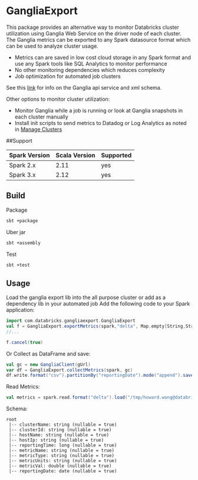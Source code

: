 # GangliaExport

This package provides an alternative way to monitor Databricks cluster utilization using Ganglia Web Service on the driver node of each cluster.
The Ganglia metrics can be exported to any Spark datasource format which can be used to analyze cluster usage.

* Metrics can are saved in low cost cloud storage in any Spark format and use any Spark tools like SQL Analytics to monitor performance 
* No other monitoring dependencies which reduces complexity
* Job optimization for automated job clusters

See this [link](https://stackoverflow.com/questions/14557546/is-there-a-api-for-ganglia) for info on the Ganglia api service and xml schema.

Other options to monitor cluster utilization:
* Monitor Ganglia while a job is running or look at Ganglia snapshots in each cluster manually
* Install init scripts to send metrics to Datadog or Log Analytics as noted in [Manage Clusters](https://docs.databricks.com/clusters/clusters-manage.html#monitor-performance)

##Support

| Spark Version | Scala Version | Supported |
| ----- | ---- | ----- |
| Spark 2.x | 2.11 | yes |
| Spark 3.x | 2.12 | yes |

## Build

Package
```bash
sbt +package
```
Uber jar
```bash
sbt +assembly
```
Test
```bash
sbt +test
```

## Usage
Load the ganglia export lib into the all purpose cluster or add as a dependency lib in your automated job
Add the following code to your Spark application:
```scala
import com.databricks.gangliaexport.GangliaExport
val f = GangliaExport.exportMetrics(spark,"delta", Map.empty[String,String],"/tmp/howard.wong@databricks.com/gangliametricstest", 30)
//...

f.cancel(true) 
```
Or
Collect as DataFrame and save:
```scala
val gc = new GangliaClient(gUrl)
var df = GangliaExport.collectMetrics(spark, gc)
df.write.format("csv").partitionBy("reportingDate").mode("append").save("/tmp/testexport")
```

Read Metrics:
```scala
val metrics = spark.read.format("delta").load("/tmp/howard.wong@databricks.com/gangliametricstest")
```
Schema:
```text
root
 |-- clusterName: string (nullable = true)
 |-- clusterId: string (nullable = true)
 |-- hostName: string (nullable = true)
 |-- hostIp: string (nullable = true)
 |-- reportingTime: long (nullable = true)
 |-- metricName: string (nullable = true)
 |-- metricType: string (nullable = true)
 |-- metricUnits: string (nullable = true)
 |-- metricVal: double (nullable = true)
 |-- reportingDate: date (nullable = true)
```

